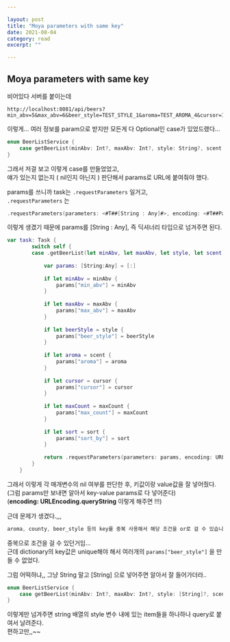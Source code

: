 ```yaml
---

layout: post
title: "Moya parameters with same key" 
date: 2021-08-04
category: read 
excerpt: ""

---
```


## Moya parameters with same key

비어있다 서버를 붙이는데

```
http://localhost:8081/api/beers?min_abv=5&max_abv=6&beer_style=TEST_STYLE_1&aroma=TEST_AROMA_4&cursor=10&max_count=100&sort_by=review_count_desc
```

이렇게... 여러 정보를 param으로 받지만 모든게 다 Optional인 case가 있었드랬다...  

```swift
enum BeerListService {
    case getBeerList(minAbv: Int?, maxAbv: Int?, style: String?, scent: String?, cursor: Int?, maxCount: Int?, sort: Sort?)
}
```

그래서 저걸 보고 이렇게 case를 만들었었고,  
얘가 있는지 없는지 ( nil인지 아닌지 ) 판단해서 params로 URL에 붙여줘야 했다.

params를 쓰니까 task는 `.requestParameters` 일거고,  
`.requestParameters` 는

```swift
.requestParameters(parameters: <#T##[String : Any]#>, encoding: <#T##ParameterEncoding#>)
```

이렇게 생겼기 때문에 params를 [String : Any], 즉 딕셔너리 타입으로 넘겨주면 된다.



```swift
var task: Task {
        switch self {
        case .getBeerList(let minAbv, let maxAbv, let style, let scent, let cursor, let maxCount, let sort):
            
            var params: [String:Any] = [:]
            
            if let minAbv = minAbv {
                params["min_abv"] = minAbv
            }
            
            if let maxAbv = maxAbv {
                params["max_abv"] = maxAbv
            }
            
            if let beerStyle = style {
                params["beer_style"] = beerStyle
            }
            
            if let aroma = scent {
                params["aroma"] = aroma
            }
            
            if let cursor = cursor {
                params["cursor"] = cursor
            }
            
            if let maxCount = maxCount {
                params["max_count"] = maxCount
            }
            
            if let sort = sort {
                params["sort_by"] = sort
            }
        
            return .requestParameters(parameters: params, encoding: URLEncoding.queryString)
        }
    }
```

그래서 이렇게 각 매개변수의 nil 여부를 판단한 후, 키값이랑 value값을 잘 넣어줬다.  
(그럼 params만 보내면 알아서 key-value params로 다 넣어준다)  
(**encoding: URLEncoding.queryString** 이렇게 해주면 !!!)

근데 문제가 생겼다.,,, 

```swift
aroma, county, beer_style 등의 key를 중복 사용해서 해당 조건을 or로 걸 수 있습니다. 위 url에서는 beer_style이 중복 사용
```

중복으로 조건을 걸 수 있던거임...  
근데 dictionary의 key값은 unique해야 해서 여러개의 `params["beer_style"]` 을 만들 수 없었다. 

그럼 어떡하냐,, 그냥 String 말고 [String] 으로 넣어주면 알아서 잘 들어가더라..

```swift
enum BeerListService {
    case getBeerList(minAbv: Int?, maxAbv: Int?, style: [String]?, scent: [String]?, cursor: Int?, maxCount: Int?, sort: Sort?)
}
```

이렇게만 넘겨주면 string 배열의 style 변수 내에 있는 item들을 하나하나 query로 붙여서 날려준다.  
편하고만,,~~

